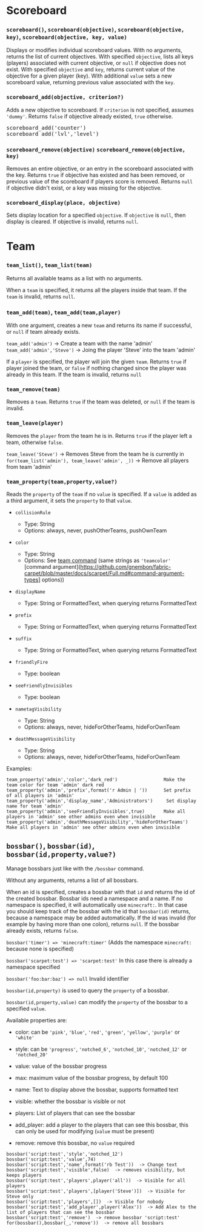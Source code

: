 # Scoreboard

### `scoreboard()`, `scoreboard(objective)`, `scoreboard(objective, key)`, `scoreboard(objective, key, value)`

Displays or modifies individual scoreboard values. With no arguments, returns the list of current objectives.
With specified `objective`, lists all keys (players) associated with current objective, or `null` if objective does not exist.
With specified `objective` and
`key`, returns current value of the objective for a given player (key). With additional `value` sets a new scoreboard
 value, returning previous value associated with the `key`.
 
### `scoreboard_add(objective, criterion?)`

Adds a new objective to scoreboard. If `criterion` is not specified, assumes `'dummy'`. Returns `false` if objective 
already existed, `true` otherwise.

<pre>
scoreboard_add('counter')
scoreboard_add('lvl','level')
</pre>

### `scoreboard_remove(objective)` `scoreboard_remove(objective, key)`

Removes an entire objective, or an entry in the scoreboard associated with the key. 
Returns `true` if objective has existed and has been removed, or previous
value of the scoreboard if players score is removed. Returns `null` if objective didn't exist, or a key was missing
for the objective.

### `scoreboard_display(place, objective)`

Sets display location for a specified `objective`. If `objective` is `null`, then display is cleared. If objective is invalid,
returns `null`.

# Team

### `team_list()`, `team_list(team)`

Returns all available teams as a list with no arguments.

When a `team` is specified, it returns all the players inside that team. If the `team` is invalid, returns `null`.

### `team_add(team)`, `team_add(team,player)`

With one argument, creates a new `team` and returns its name if successful, or `null` if team already exists.


`team_add('admin')` -> Create a team with the name 'admin'
`team_add('admin','Steve')` -> Joing the player 'Steve' into the team 'admin'

If a `player` is specified, the player will join the given `team`. Returns `true` if player joined the team, or `false` if nothing changed since the player was already in this team. If the team is invalid, returns `null`

### `team_remove(team)`

Removes a `team`. Returns `true` if the team was deleted, or `null` if the team is invalid.

### `team_leave(player)`

Removes the `player` from the team he is in. Returns `true` if the player left a team, otherwise `false`.

`team_leave('Steve')` -> Removes Steve from the team he is currently in
`for(team_list('admin'), team_leave('admin', _))` -> Remove all players from team 'admin'

### `team_property(team,property,value?)`

Reads the `property` of the `team` if no `value` is specified. If a `value` is added as a third argument, it sets the `property` to that `value`.

* `collisionRule`
  * Type: String
  * Options: always, never, pushOtherTeams, pushOwnTeam
    
* `color`
  * Type: String
  * Options: See [team command](https://minecraft.gamepedia.com/Commands/team#Arguments) (same strings as `'teamcolor'` [command argument](https://github.com/gnembon/fabric-carpet/blob/master/docs/scarpet/Full.md#command-argument-types] options))

* `displayName`
  * Type: String or FormattedText, when querying returns FormattedText
  
* `prefix`
  * Type: String or FormattedText, when querying returns FormattedText

* `suffix`
  * Type: String or FormattedText, when querying returns FormattedText

* `friendlyFire`
  * Type: boolean
  
* `seeFriendlyInvisibles`
  * Type: boolean
  
* `nametagVisibility`
  * Type: String
  * Options: always, never, hideForOtherTeams, hideForOwnTeam

* `deathMessageVisibility`
  * Type: String
  * Options: always, never, hideForOtherTeams, hideForOwnTeam

Examples:

```
team_property('admin','color','dark_red')                 Make the team color for team 'admin' dark red
team_property('admin','prefix',format('r Admin | '))      Set prefix of all players in 'admin'
team_property('admin','display_name','Administrators')     Set display name for team 'admin'
team_property('admin','seeFriendlyInvisibles',true)       Make all players in 'admin' see other admins even when invisible
team_property('admin','deathMessageVisibility','hideForOtherTeams')       Make all players in 'admin' see other admins even when invisible
```

## `bossbar()`, `bossbar(id)`, `bossbar(id,property,value?)`

Manage bossbars just like with the `/bossbar` command.

Without any arguments, returns a list of all bossbars.

When an id is specified, creates a bossbar with that `id` and returns the id of the created bossbar.
Bossbar ids need a namespace and a name. If no namespace is specified, it will automatically use `minecraft:`.
In that case you should keep track of the bossbar with the id that `bossbar(id)` returns, because a namespace may be added automatically.
If the id was invalid (for example by having more than one colon), returns `null`.
If the bossbar already exists, returns `false`.

`bossbar('timer') => 'minecraft:timer'` (Adds the namespace `minecraft:` because none is specified)

`bossbar('scarpet:test') => 'scarpet:test'` In this case there is already a namespace specified

`bossbar('foo:bar:baz') => null` Invalid identifier

`bossbar(id,property)` is used to query the `property` of a bossbar.

`bossbar(id,property,value)` can modify the `property` of the bossbar to a specified `value`.

Available properties are:

* color: can be `'pink'`, `'blue'`, `'red'`, `'green'`, `'yellow'`, `'purple'` or `'white'`

* style: can be `'progress'`, `'notched_6'`, `'notched_10'`, `'notched_12'` or `'notched_20'`

* value: value of the bossbar progress

* max: maximum value of the bossbar progress, by default 100

* name: Text to display above the bossbar, supports formatted text

* visible: whether the bossbar is visible or not

* players: List of players that can see the bossbar

* add_player: add a player to the players that can see this bossbar, this can only be used for modifying (`value` must be present)

* remove: remove this bossbar, no `value` required

```
bossbar('script:test','style','notched_12')
bossbar('script:test','value',74)
bossbar('script:test','name',format('rb Test'))  -> Change text
bossbar('script:test','visible',false)  -> removes visibility, but keeps players
bossbar('script:test','players',player('all'))  -> Visible for all players
bossbar('script:test','players',[player('Steve')])  -> Visible for Steve only 
bossbar('script:test','players',[])  -> Visible for nobody
bossbar('script:test','add_player',player('Alex'))  -> Add Alex to the list of players that can see the bossbar
bossbar('script:test','remove')  -> remove bossbar 'script:test'
for(bossbar(),bossbar(_,'remove'))  -> remove all bossbars
```





